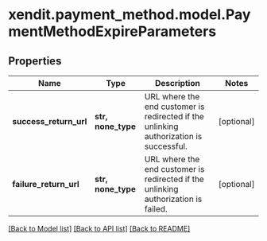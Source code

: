 # xendit.payment_method.model.PaymentMethodExpireParameters


## Properties
Name | Type | Description | Notes
------------ | ------------- | ------------- | -------------
**success_return_url** | **str, none_type** | URL where the end customer is redirected if the unlinking authorization is successful. | [optional] 
**failure_return_url** | **str, none_type** | URL where the end customer is redirected if the unlinking authorization is failed. | [optional] 

[[Back to Model list]](../README.md#documentation-for-models) [[Back to API list]](../README.md#documentation-for-api-endpoints) [[Back to README]](../README.md)


